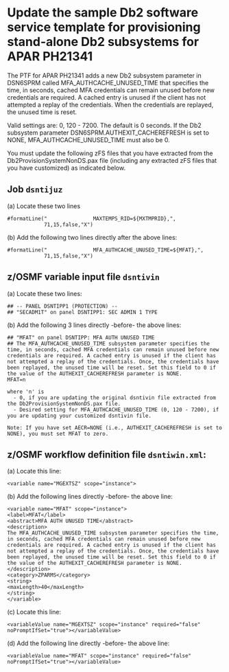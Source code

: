 # Update the sample Db2 software service template for provisioning stand-alone Db2 subsystems for APAR PH21341

 The PTF for APAR PH21341 adds a new Db2 subsystem parameter in DSN6SPRM called MFA_AUTHCACHE_UNUSED_TIME that specifies the time, in seconds, cached MFA credentials can remain unused before new credentials are required. A cached entry is unused if the client has not attempted a replay of the credentials. When the credentials are replayed, the unused time is reset.

 Valid settings are: 0, 120 - 7200.  The default is 0 seconds. If the Db2 subsystem parameter DSN6SPRM.AUTHEXIT_CACHEREFRESH is set to NONE, MFA_AUTHCACHE_UNUSED_TIME must also be 0.

 You must update the following zFS files that you have extracted from the Db2ProvisionSystemNonDS.pax file (including any extracted zFS files that you have customized) as indicated below.


## Job `dsntijuz`

(a) Locate these two lines

    #formatLine("               MAXTEMPS_RID=${MXTMPRID},",
                71,15,false,"X")

(b) Add the following two lines directly after the above lines:

    #formatLine("               MFA_AUTHCACHE_UNUSED_TIME=${MFAT},",
                71,15,false,"X")


## z/OSMF variable input file `dsntivin`

(a) Locate these two lines:

    ## -- PANEL DSNTIPP1 (PROTECTION) --             
    ## "SECADM1T" on panel DSNTIPP1: SEC ADMIN 1 TYPE

(b) Add the following 3 lines directly -before- the above lines:

    ## "MFAT" on panel DSNTIPP: MFA AUTH UNUSED TIME
    ## The MFA_AUTHCACHE_UNUSED_TIME subsystem parameter specifies the time, in seconds, cached MFA credentials can remain unused before new credentials are required. A cached entry is unused if the client has not attempted a replay of the credentials. Once, the credentials have been replayed, the unused time will be reset. Set this field to 0 if the value of the AUTHEXIT_CACHEREFRESH parameter is NONE.
    MFAT=n

    where 'n' is
      - 0, if you are updating the original dsntivin file extracted from the Db2ProvisionSystemNonDS.pax file.
      - Desired setting for MFA_AUTHCACHE_UNUSED_TIME (0, 120 - 7200), if you are updating your customized dsntivin file.

    Note: If you have set AECR=NONE (i.e., AUTHEXIT_CACHEREFRESH is set to NONE), you must set MFAT to zero.


## z/OSMF workflow definition file `dsntiwin.xml`:

(a) Locate this line:

    <variable name="MGEXTSZ" scope="instance">

(b) Add the following lines directly -before- the above line:

    <variable name="MFAT" scope="instance">
    <label>MFAT</label>
    <abstract>MFA AUTH UNUSED TIME</abstract>
    <description>
    The MFA_AUTHCACHE_UNUSED_TIME subsystem parameter specifies the time, in seconds, cached MFA credentials can remain unused before new credentials are required. A cached entry is unused if the client has not attempted a replay of the credentials. Once, the credentials have been replayed, the unused time will be reset. Set this field to 0 if the value of the AUTHEXIT_CACHEREFRESH parameter is NONE.
    </description>
    <category>ZPARMS</category>
    <string>
    <maxLength>40</maxLength>
    </string>
    </variable>

(c) Locate this line:

    <variableValue name="MGEXTSZ" scope="instance" required="false" noPromptIfSet="true"></variableValue>

(d) Add the following line directly -before- the above line:

    <variableValue name="MFAT" scope="instance" required="false" noPromptIfSet="true"></variableValue>
